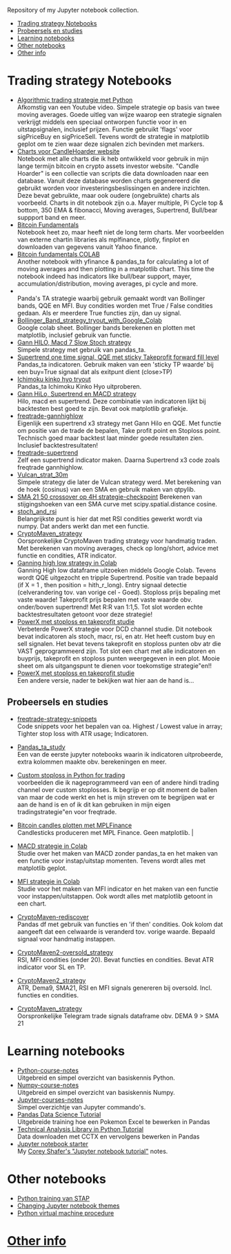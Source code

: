 Repository of my Jupyter notebook collection.

- [Trading strategy Notebooks](#trading-strategy-notebooks)
- [Probeersels en studies](#probeersels-en-studies)
- [Learning notebooks](#learning-notebooks)
- [Other notebooks](#other-notebooks)
- [Other info](./Other_info.md)

# Trading strategy Notebooks

* [Algorithmic trading strategie met Python](./Trading/Algorytmic_trading_strategy_using_python_in_COLAB.ipynb)  
    Afkomstig van een Youtube video. Simpele strategie op basis van twee moving averages. Goede uitleg van wijze waarop een strategie signalen verkrijgt middels een speciaal ontworpen functie voor in en uitstapsignalen, inclusief prijzen. Functie gebruikt 'flags' voor sigPriceBuy en sigPriceSell. Tevens wordt de strategie in matplotlib geplot om te zien waar deze signalen zich bevinden met markers.
* [Charts voor CandleHoarder website](./Trading/CandleHoarder_charts.ipynb)  
    Notebook met alle charts die ik heb ontwikkeld voor gebruik in mijn lange termijn bitcoin en crypto assets investor website. "Candle Hoarder" is een collectie van scripts die data downloaden naar een database. Vanuit deze database worden charts gegenereerd die gebruikt worden voor investeringsbeslissingen en andere inzichten. Deze bevat gebruikte, maar ook oudere (ongebruikte) charts als voorbeeld. Charts in dit notebook zijn o.a. Mayer multiple, Pi Cycle top & bottom, 350 EMA & fibonacci, Moving averages, Supertrend, Bull/bear suppport band en meer.
* [Bitcoin Fundamentals](./Trading/Bitcoin-Fundamentals.ipynb)  
     Notebook heet zo, maar heeft niet de long term charts. Mer voorbeelden van externe chartin libraries als mplfinance, plotly, finplot en downloaden van gegevens vanuit Yahoo finance.
* [Bitcoin fundamentals COLAB](/Trading/Bitcoin_Fundamentals_COLAB.ipynb)  
    Another notebook with yfinance & pandas_ta for calculating a lot of moving averages and then plotting in a matplotlib chart. This time the notebook indeed has indicators like bull/bear support, mayer, accumulation/distribution, moving averages, pi cycle and more.
* [](./Trading/Bollinger,%20QQE,%20MFI,%20Slowstoch%20strategie%20-%205%20minute.ipynb)  
    Panda's TA strategie waarbij gebruik gemaakt wordt van Bollinger bands, QQE en MFI. Buy condities worden met True / False condities gedaan. Als er meerdere True functies zijn, dan uy signal.
* [Bollinger_Band_strategy_tryout_with_Google_Colab](./Trading/Bollinger_Band_strategy_tryout_with_Google_Colab.ipynb)  
    Google colab sheet. Bollinger bands berekenen en plotten met matplotlib, inclusief gebruik van functie.
* [Gann HILO, Macd 7 Slow Stoch strategy](./Trading/4%20juli%202021%20-%20Gann%20HiLo,%20Supertrend%20en%20MACD%20strategy.ipynb)  
    Simpele strategy met gebruik van pandas_ta.
*  [Supertrend one time signal, QQE met sticky Takeprofit forward fill level](./Trading/Supertrend%20one%20time%20signal,%20QQE%20met%20sticky%20Takeprofit%20forward%20fill%20level.ipynb)  
    Pandas_ta indicatoren. Gebruik maken van een 'sticky TP waarde' bij een buy=True signaal dat als exitpunt dient (close>TP)
* [Ichimoku kinko hyo tryout](./Trading/Ichimoku%20kinko%20hyo%20tryout.ipynb)  
    Pandas_ta Ichimoku Kinko Hyo uitproberen.
* [Gann HiLo, Supertrend en MACD strategy](./Trading/Gann%20HiLo,%20Supertrend%20en%20MACD%20strategy.ipynb)  
     Hilo, macd en supertrend. Deze combinatie van indicatoren lijkt bij backtesten best goed te zijn. Bevat ook matplotlib grafiekje.
* [freqtrade-gannhighlow](./Trading/freqtrade-gannhighlow.ipynb)  
    Eigenlijk een supertrend x3 strategy met Gann Hilo en QQE. Met functie om positie van de trade de bepalen, Take profit point en Stoploss point. Technisch goed maar backtest laat minder goede resultaten zien. Inclusief backtestresultaten!
* [freqtrade-supertrend](./Trading/freqtrade-supertrend.ipynb)  
    Zelf een supertrend indicator maken. Daarna Supertrend x3 code zoals freqtrade gannhighlow.
* [Vulcan_strat_30m](./Trading/Vulcan_strat_30m.ipynb)  
    Simpele strategy die later de Vulcan strategy werd. Met berekening van de hoek (cosinus) van een SMA en gebruik maken van qtpylib.
* [SMA 21 50 crossover op 4H strategie-checkpoint](./Trading/SMA%2021%2050%20crossover%20op%204H%20strategie-checkpoint.ipynb)
    Berekenen van stijgingshoeken van een SMA curve met scipy.spatial.distance cosine.
* [stoch_and_rsi](./Trading/stoch_and_rsi.ipynb)  
    Belangrijkste punt is hier dat met RSI condities gewerkt wordt via numpy. Dat anders werkt dan met een functie.
* [CryptoMaven_strategy](./Trading/Pandas-Ta/CryptoMaven_strategy.html)  
    Oorspronkelijke CryptoMaven trading strategy voor handmatig traden. Met berekenen van moving averages, check op long/short, advice met functie en condities, ATR indicator.
* [Ganning high low strategy in Colab](./Trading/freqtrade-gannhighlow.ipynb)  
    Ganning High low dataframe uitzoeken  middels Google Colab. Tevens wordt QQE uitgezocht en tripple Supertrend. Positie van trade bepaald (if X = 1 , then position = hith_r_long). Entry signaal detectie (celverandering tov. van vorige cel - Goed). Stoploss prijs bepaling met vaste waarde! Takeprofit prijs bepalen met vaste waarde obv. onder/boven supertrend! Met R:R van 1:1,5. Tot slot worden echte backtestresultaten getoont voor deze strategie!
*  [PowerX met stoploss en takeprofit studie](./Trading/Improved_PowerX_strategy_by_DCD.ipynb)  
    Verbeterde PowerX strategie voor DCD channel studie. Dit notebook bevat indicatoren als stoch, macr, rsi, en atr. Het heeft custom buy en sell signalen. Het bevat tevens takeprofit en stoploss punten obv atr die VAST geprogrammeerd zijn. Tot slot een chart met alle indicatoren en buyprijs, takeprofit en stoploss punten weergegeven in een plot. Mooie sheet om als uitgangspunt te dienen voor toekomstige strategie"en!!
*  [PowerX met stoploss en takeprofit studie](./Trading/PowerX_strat_incl_TP_SL_obv_ATR_Freqtrade_ready_by_DCD.ipynb)  
    Een andere versie, nader te bekijken wat hier aan de hand is...

## Probeersels en studies

* [freqtrade-strategy-snippets](./trading/../Trading/freqtrade-strategy-snippets.ipynb)  
     Code snippets voor het bepalen van oa. Highest / Lowest value in array; Tighter stop loss with ATR usage; Indicatoren. 
*  [Pandas_ta_study](./Trading/Pandas_ta_study.ipynb)  
    Een van de eerste jupyter notebooks waarin ik indicatoren uitprobeerde, extra kolommen maakte obv. berekeningen en meer.
* [Custom stoploss in Python for trading](./Trading/Custom%20stoploss%20in%20Python%20for%20trading.ipynb)  
    voorbeelden die ik nageprogrammeerd van een of andere hindi trading channel over custom stoplosses. Ik begrijp er op dit moment de ballen van maar de code werkt en het is mijn streven om te begrijpen wat er aan de hand is en of ik dit kan gebruiken in mijn eigen tradingstrategie"en voor freqtrade.  
* [Bitcoin candles plotten met MPLFinance](./training/../Training/matplotlibbitcoin/MPLFinance.ipynb)  
    Candlesticks produceren met MPL Finance. Geen matplotlib.                                           |

* [MACD strategie in Colab](./Trading/MACD_trading_strategy_in_COLAB.ipynb)  
    Studie over het maken van MACD zonder pandas_ta en het maken van een functie voor instap/uitstap momenten. Tevens wordt alles met matplotlib geplot.
* [MFI strategie in Colab](./Trading/MFI_trading_strategy_in_COLAB.ipynb)  
    Studie voor het maken van MFI indicator en het maken van een functie voor instappen/uitstappen. Ook wordt alles met matplotlib getoont in een chart.
* [CryptoMaven-rediscover](./Trading/CryptoMaven-rediscover.ipynb)  
    Pandas df met gebruik van functies en 'if then' condities. Ook kolom dat aangeeft dat een celwaarde is veranderd tov. vorige waarde. Bepaald signaal voor handmatig instappen.
*  [CryptoMaven2-oversold_strategy](./Trading/CryptoMaven2-oversold_strategy.ipynb)  
    RSI, MFI condities (onder 20). Bevat functies en condities. Bevat ATR indicator voor SL en TP.
*  [CryptoMaven2_strategy](./Trading/CryptoMaven2_strategy.ipynb)  
    ATR, Dema9, SMA21, RSI en MFI signals genereren bij oversold. Incl. functies en condities.
*  [CryptoMaven_strategy](./Trading/CryptoMaven_strategy.ipynb)  
     Oorspronkelijke Telegram trade signals dataframe obv. DEMA 9 > SMA 21  

# Learning notebooks

* [Python-course-notes](./Training/Python-course-notes.ipynb)  
    Uitgebreid en simpel overzicht van basiskennis Python.
* [Numpy-course-notes](./training/../Training/Numpy-course-notes.ipynb)  
    Uitgebreid en simpel overzicht van basiskennis Numpy.
* [Jupyter-courses-notes](./training/../Training/Jupyter-courses-notes.ipynb)  
    Simpel overzichtje van Jupyter commando's.
* [Pandas Data Science Tutorial](./training/../Training/Pandas-data-science-tutorial/.ipynb_checkpoints/Pandas%20Data%20Science%20Tutorial.ipynb)  
    Uitgebreide training hoe een Pokemon Excel te bewerken in Pandas
* [Technical Analysis Library in Python Tutorial](./training/../Training/Technical%20Analysis%20Library%20in%20Python%20Tutorial/Technical%20Analysis%20Library%20in%20Python%20Tutorial.ipynb)  
    Data downloaden met CCTX en vervolgens bewerken in Pandas
* [Jupyter notebook starter](./Training/Jupyter_notebook_starter.html)  
    My [Corey Shafer's "Jupyter notebook tutorial"](https://www.youtube.com/watch?v=HW29067qVWk) notes.

# Other notebooks

* [Python training van STAP](./Misc/Python_stap.ipynb   )
* [Changing Jupyter notebook themes](./Misc/Jupyter_themes.ipynb)
* [Python virtual machine procedure](Misc/Python%20VM%20procedure.ipynb)

# [Other info](./Other_info.md)
